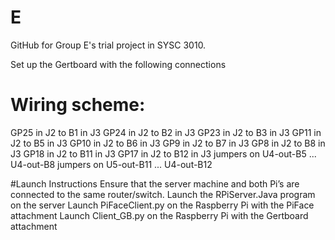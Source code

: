 E
=

GitHub for Group E's trial project in SYSC 3010.

Set up the Gertboard with the following connections
# Wiring scheme:
GP25 in J2 to B1 in J3
GP24 in J2 to B2 in J3
GP23 in J2 to B3 in J3
GP11 in J2 to B5 in J3
GP10 in J2 to B6 in J3
GP9 in J2 to B7 in J3
GP8 in J2 to B8 in J3
GP18 in J2 to B11 in J3
GP17 in J2 to B12 in J3
jumpers on U4-out-B5 ... U4-out-B8
jumpers on U5-out-B11 ... U4-out-B12
 
#Launch Instructions
Ensure that the server machine and both Pi’s are connected to the same router/switch.
Launch the RPiServer.Java program on the server
Launch PiFaceClient.py on the Raspberry Pi with the PiFace attachment
Launch Client_GB.py on the Raspberry Pi with the Gertboard attachment
